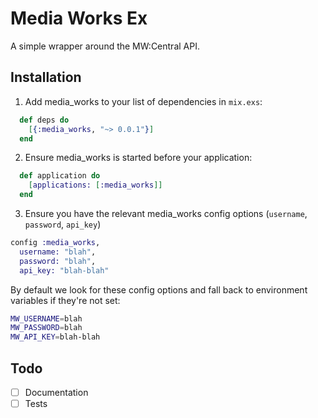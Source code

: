 # Media Works Ex

A simple wrapper around the MW:Central API.

## Installation

1. Add media_works to your list of dependencies in `mix.exs`:

```elixir
  def deps do
    [{:media_works, "~> 0.0.1"}]
  end
```

2. Ensure media_works is started before your application:

```elixir
  def application do
    [applications: [:media_works]]
  end
```

3. Ensure you have the relevant media_works config options (`username`, `password`, `api_key`)

```elixir
config :media_works,
  username: "blah",
  password: "blah",
  api_key: "blah-blah"
```

By default we look for these config options and fall back to environment variables if they're not set:

```bash
MW_USERNAME=blah
MW_PASSWORD=blah
MW_API_KEY=blah-blah
```

## Todo

- [ ] Documentation
- [ ] Tests